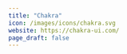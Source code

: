 ```yaml
---
title: "Chakra"
icon: /images/icons/chakra.svg
website: https://chakra-ui.com/
page_draft: false
---
```

